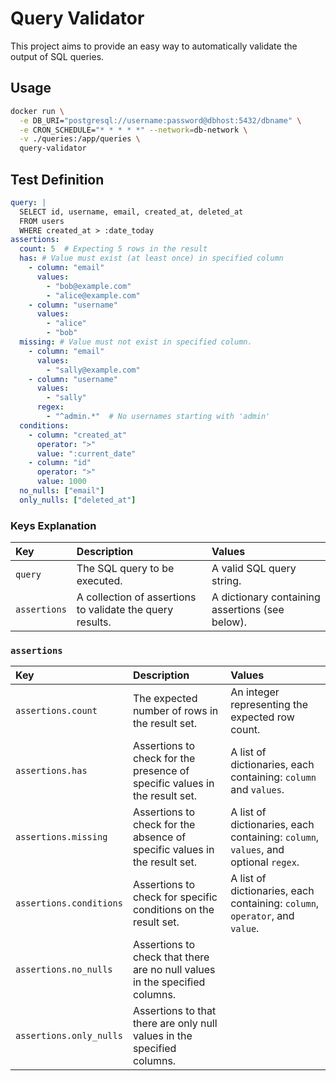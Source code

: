 # Query Validator

This project aims to provide an easy way to automatically validate the output of SQL queries.

## Usage

```bash
docker run \
  -e DB_URI="postgresql://username:password@dbhost:5432/dbname" \
  -e CRON_SCHEDULE="* * * * *" --network=db-network \
  -v ./queries:/app/queries \
  query-validator
```


## Test Definition

```yaml filename="test-select-users.yaml"
query: |
  SELECT id, username, email, created_at, deleted_at
  FROM users
  WHERE created_at > :date_today
assertions:
  count: 5  # Expecting 5 rows in the result
  has: # Value must exist (at least once) in specified column
    - column: "email"
      values: 
        - "bob@example.com"
        - "alice@example.com"
    - column: "username"
      values: 
        - "alice"
        - "bob"
  missing: # Value must not exist in specified column.
    - column: "email"
      values: 
        - "sally@example.com"
    - column: "username"
      values:
        - "sally"
      regex:
        - "^admin.*"  # No usernames starting with 'admin'
  conditions:
    - column: "created_at"
      operator: ">"
      value: ":current_date"
    - column: "id"
      operator: ">"
      value: 1000
  no_nulls: ["email"]
  only_nulls: ["deleted_at"]
```

### Keys Explanation

| Key          | Description                                               | Values                                          |
| :----------- | :-------------------------------------------------------- | :---------------------------------------------- |
| `query`      | The SQL query to be executed.                             | A valid SQL query string.                       |
| `assertions` | A collection of assertions to validate the query results. | A dictionary containing assertions (see below). |

### `assertions`

| Key                     | Description                                                  | Values                                                       |
| :---------------------- | :----------------------------------------------------------- | :----------------------------------------------------------- |
| `assertions.count`      | The expected number of rows in the result set.               | An integer representing the expected row count.              |
| `assertions.has`        | Assertions to check for the presence of specific values in the result set. | A list of dictionaries, each containing: `column` and `values`. |
| `assertions.missing`    | Assertions to check for the absence of specific values in the result set. | A list of dictionaries, each containing: `column`, `values`, and optional `regex`. |
| `assertions.conditions` | Assertions to check for specific conditions on the result set. | A list of dictionaries, each containing: `column`, `operator`, and `value`. |
| `assertions.no_nulls` | Assertions to check that there are no null values in the specified columns. |  |
| `assertions.only_nulls` | Assertions to that there are only null values in the specified columns. |  |
